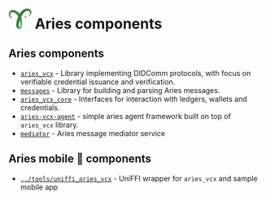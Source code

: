 # <img alt="Hyperledger Aries logo" src="docs/aries-logo.png" width="45px" /> Aries components

## Aries components
  - [`aries_vcx`](aries_vcx) - Library implementing DIDComm protocols, with focus on verifiable credential issuance and verification.
  - [`messages`](messages) - Library for building and parsing Aries messages.
  - [`aries_vcx_core`](aries_vcx_core) - Interfaces for interaction with ledgers, wallets and credentials.
  - [`aries-vcx-agent`](agents/rust/aries-vcx-agent) - simple aries agent framework built on top of `aries_vcx` library.
  - [`mediator`](agents/rust/mediator) - Aries message mediator service

## Aries mobile 📱 components
  - [`../tools/uniffi_aries_vcx`](../uniffi_aries_vcx) - UniFFI wrapper for `aries_vcx` and sample mobile app

